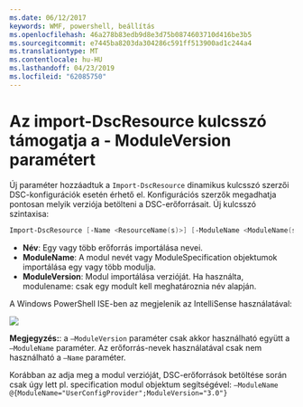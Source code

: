 ```yaml
---
ms.date: 06/12/2017
keywords: WMF, powershell, beállítás
ms.openlocfilehash: 46a278b83edb9d8e3d75b0874603710d416be3b5
ms.sourcegitcommit: e7445ba8203da304286c591ff513900ad1c244a4
ms.translationtype: MT
ms.contentlocale: hu-HU
ms.lasthandoff: 04/23/2019
ms.locfileid: "62085750"
---
```

# <a name="import-dscresource-keyword-supports--moduleversion-parameter"></a>Az import-DscResource kulcsszó támogatja a - ModuleVersion paramétert

Új paraméter hozzáadtuk a `Import-DscResource` dinamikus kulcsszó szerzői DSC-konfigurációk esetén érhető el. Konfigurációs szerzők megadhatja pontosan melyik verziója betölteni a DSC-erőforrásait. Új kulcsszó szintaxisa:

```powershell
Import-DscResource [-Name <ResourceName(s)>] [-ModuleName <ModuleName(s)>] [-ModuleVersion <ModuleVersion>]
```

* **Név**: Egy vagy több erőforrás importálása nevei.
* **ModuleName**: A modul nevét vagy ModuleSpecification objektumok importálása egy vagy több modulja.
* **ModuleVersion**: Modul importálása verzióját. Ha használta, modulename: csak egy modult kell meghatároznia név alapján.

A Windows PowerShell ISE-ben az megjelenik az IntelliSense használatával:

![](../images/Import-DscResource-Modversion.jpg)

**Megjegyzés:**: a `–ModuleVersion` paraméter csak akkor használható együtt a `–ModuleName` paraméter. Az erőforrás-nevek használatával csak nem használható a `–Name` paraméter.

Korábban az adja meg a modul verzióját, DSC-erőforrások betöltése során csak úgy lett pl. specification modul objektum segítségével: `–ModuleName @{ModuleName="UserConfigProvider";ModuleVersion="3.0"}`
